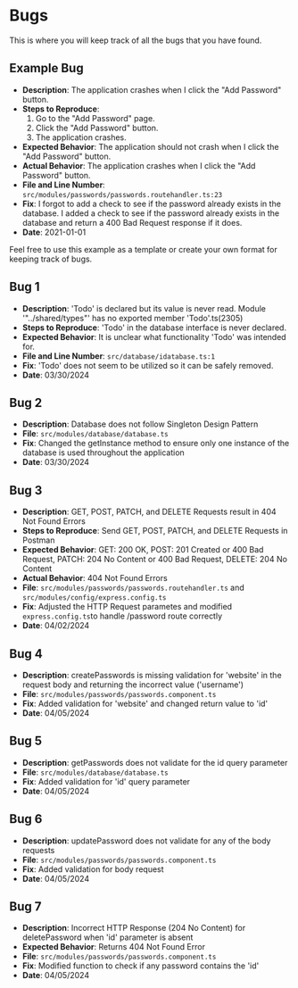 # Bugs

This is where you will keep track of all the bugs that you have found.

## Example Bug

- **Description**: The application crashes when I click the "Add Password" button.
- **Steps to Reproduce**:
  1. Go to the "Add Password" page.
  2. Click the "Add Password" button.
  3. The application crashes.
- **Expected Behavior**: The application should not crash when I click the "Add Password" button.
- **Actual Behavior**: The application crashes when I click the "Add Password" button.
- **File and Line Number**: `src/modules/passwords/passwords.routehandler.ts:23`
- **Fix**: I forgot to add a check to see if the password already exists in the database. I added a check to see if the password already exists in the database and return a 400 Bad Request response if it does.
- **Date**: 2021-01-01

Feel free to use this example as a template or create your own format for keeping track of bugs.

## Bug 1
- **Description**: 'Todo' is declared but its value is never read. Module '"../shared/types"' has no exported member 'Todo'.ts(2305)
- **Steps to Reproduce**: 'Todo' in the database interface is never declared.
- **Expected Behavior**: It is unclear what functionality 'Todo' was intended for. 
- **File and Line Number**: `src/database/idatabase.ts:1`
- **Fix**: 'Todo' does not seem to be utilized so it can be safely removed.
- **Date**: 03/30/2024

## Bug 2
- **Description**: Database does not follow Singleton Design Pattern
- **File**: `src/modules/database/database.ts`
- **Fix**: Changed the getInstance method to ensure only one instance of the database is used throughout the application  
- **Date**: 03/30/2024

## Bug 3
- **Description**: GET, POST, PATCH, and DELETE Requests result in 404 Not Found Errors
- **Steps to Reproduce**: Send GET, POST, PATCH, and DELETE Requests in Postman  
- **Expected Behavior**: GET: 200 OK, POST: 201 Created or 400 Bad Request, PATCH: 204 No Content or 400 Bad Request, DELETE: 204 No Content
- **Actual Behavior**: 404 Not Found Errors
- **File**: `src/modules/passwords/passwords.routehandler.ts` and `src/modules/config/express.config.ts`
- **Fix**: Adjusted the HTTP Request parametes and modified `express.config.ts`to handle /password route correctly 
- **Date**: 04/02/2024

## Bug 4
- **Description**: createPasswords is missing validation for 'website' in the request body and returning the incorrect value ('username') 
- **File**: `src/modules/passwords/passwords.component.ts`
- **Fix**: Added validation for 'website' and changed return value to 'id'
- **Date**: 04/05/2024

## Bug 5
- **Description**: getPasswords does not validate for the id query parameter
- **File**: `src/modules/database/database.ts`
- **Fix**: Added validation for 'id' query parameter
- **Date**: 04/05/2024

## Bug 6
- **Description**: updatePassword does not validate for any of the body requests
- **File**: `src/modules/passwords/passwords.component.ts`
- **Fix**: Added validation for body request
- **Date**: 04/05/2024

## Bug 7
- **Description**: Incorrect HTTP Response (204 No Content) for deletePassword when 'id' parameter is absent 
- **Expected Behavior**: Returns 404 Not Found Error
- **File**: `src/modules/passwords/passwords.component.ts`
- **Fix**: Modified function to check if any password contains the 'id'  
- **Date**: 04/05/2024

